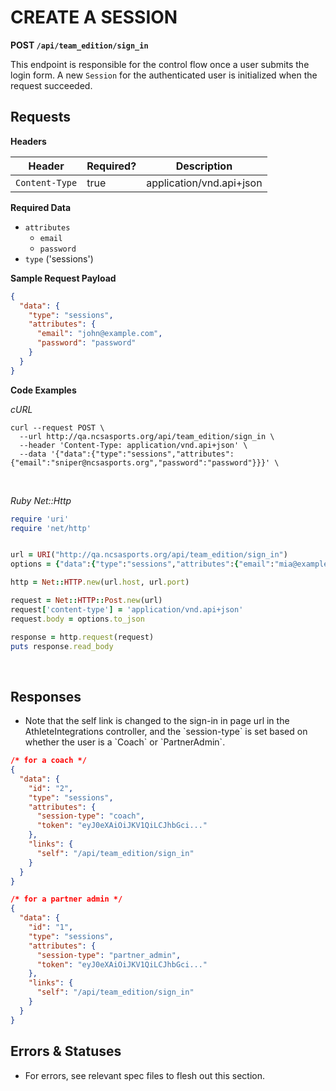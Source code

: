 # CREATE A SESSION

**POST `/api/team_edition/sign_in`**

This endpoint is responsible for the control flow once a user submits the login form. A new `Session` for the authenticated user is initialized when the request succeeded.


## Requests


**Headers**

| Header          | Required? | Description                |
|-----------------|-----------|----------------------------|
| `Content-Type`  | true      | application/vnd.api+json   |


**Required Data**

* `attributes`
  - `email`
  - `password`
* `type` ('sessions')


**Sample Request Payload**

```json
{
  "data": {
    "type": "sessions",
    "attributes": {
      "email": "john@example.com",
      "password": "password"
    }
  }
}
```

**Code Examples**

_cURL_

```shell
curl --request POST \
  --url http://qa.ncsasports.org/api/team_edition/sign_in \
  --header 'Content-Type: application/vnd.api+json' \
  --data '{"data":{"type":"sessions","attributes":{"email":"sniper@ncsasports.org","password":"password"}}}' \
```

<br>

_Ruby Net::Http_

```ruby
require 'uri'
require 'net/http'


url = URI("http://qa.ncsasports.org/api/team_edition/sign_in")
options = {"data":{"type":"sessions","attributes":{"email":"mia@example.com","password":"password"}}}

http = Net::HTTP.new(url.host, url.port)

request = Net::HTTP::Post.new(url)
request['content-type'] = 'application/vnd.api+json'
request.body = options.to_json

response = http.request(request)
puts response.read_body
```

<br>

## Responses

<aside class="notice"><ul><li>Note that the self link is changed to the sign-in in page url in the AthleteIntegrations controller, and the `session-type` is set based on whether the user is a `Coach` or `PartnerAdmin`.</li></ul></aside>

```json
/* for a coach */
{
  "data": {
    "id": "2",
    "type": "sessions",
    "attributes": {
      "session-type": "coach",
      "token": "eyJ0eXAiOiJKV1QiLCJhbGci..."
    },
    "links": {
      "self": "/api/team_edition/sign_in"
    }
  }
}
```

```json
/* for a partner admin */
{
  "data": {
    "id": "1",
    "type": "sessions",
    "attributes": {
      "session-type": "partner_admin",
      "token": "eyJ0eXAiOiJKV1QiLCJhbGci..."
    },
    "links": {
      "self": "/api/team_edition/sign_in"
    }
  }
}

```


## Errors & Statuses

* For errors, see relevant spec files to flesh out this section.
